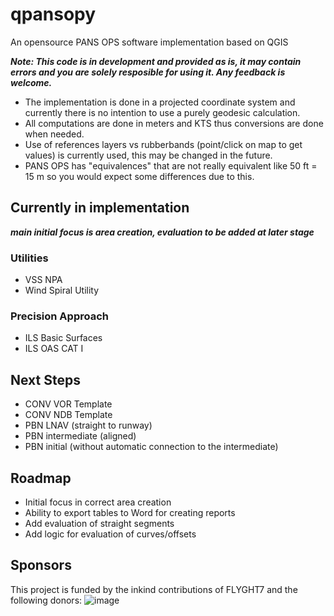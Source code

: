 # qpansopy
An opensource PANS OPS software implementation based on QGIS

***Note: This code is in development and provided as is, it may contain errors and you are solely resposible for using it. Any feedback is welcome.***

* The implementation is done in a projected coordinate system and currently there is no intention to use a purely geodesic calculation.  
* All computations are done in meters and KTS thus conversions are done when needed.
* Use of references layers vs rubberbands (point/click on map to get values) is currently used, this may be changed in the future.
* PANS OPS has "equivalences" that are not really equivalent like 50 ft = 15 m so you would expect some differences due to this.

## Currently in implementation
***main initial focus is area creation, evaluation to be added at later stage***

### Utilities 
- VSS NPA
- Wind Spiral Utility
### Precision Approach
- ILS Basic Surfaces
- ILS OAS CAT I

## Next Steps 
- CONV VOR Template
- CONV NDB Template
- PBN LNAV (straight to runway)
- PBN intermediate (aligned)
- PBN initial (without automatic connection to the intermediate)

## Roadmap
- Initial focus in correct area creation
- Ability to export tables to Word for creating reports
- Add evaluation of straight segments
- Add logic for evaluation of curves/offsets

## Sponsors
This project is funded by the inkind contributions of FLYGHT7 and the following donors:
![image](https://github.com/user-attachments/assets/91fcad9c-cc35-48c0-b333-a2fb7f39bd10)
